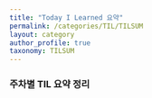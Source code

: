 ```yaml
---
title: "Today I Learned 요약"
permalink: /categories/TIL/TILSUM
layout: category
author_profile: true
taxonomy: TILSUM
---
```


### 주차별 TIL 요약 정리
